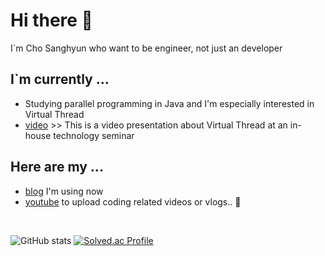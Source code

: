 # Hi there 👋  
I`m Cho Sanghyun who want to be engineer, not just an developer


## I`m currently ...
- Studying parallel programming in Java and I'm especially interested in Virtual Thread
- [video](https://youtu.be/pt7cNy7KlpE) >> This is a video presentation about Virtual Thread at an in-house technology seminar


## Here are my ...
- [blog](https://jofestudio.tistory.com/) I'm using now
- [youtube](https://www.youtube.com/@jofestudio1835) to upload coding related videos or vlogs.. 🤭


<br/>  

![GitHub stats](https://github-readme-stats.vercel.app/api?username=Cho-SangHyun&show_icons=true&count_private=true)
[![Solved.ac Profile](http://mazassumnida.wtf/api/v2/generate_badge?boj=98shcho)](https://solved.ac/98shcho/)
